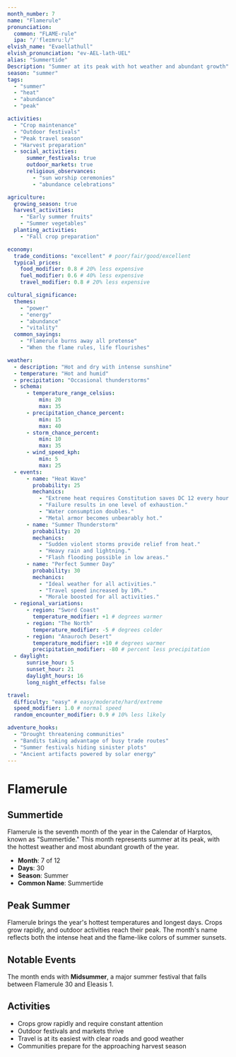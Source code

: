 ```yaml
---
month_number: 7
name: "Flamerule"
pronunciation:
  common: "FLAME-rule"
  ipa: "/ˈfleɪmruːl/"
elvish_name: "Evaellathull"
elvish_pronunciation: "ev-AEL-lath-UEL"
alias: "Summertide"
Description: "Summer at its peak with hot weather and abundant growth"
season: "summer"
tags:
  - "summer"
  - "heat"
  - "abundance"
  - "peak"

activities:
  - "Crop maintenance"
  - "Outdoor festivals"
  - "Peak travel season"
  - "Harvest preparation"
  - social_activities:
      summer_festivals: true
      outdoor_markets: true
      religious_observances:
        - "sun worship ceremonies"
        - "abundance celebrations"

agriculture:
  growing_season: true
  harvest_activities:
    - "Early summer fruits"
    - "Summer vegetables"
  planting_activities:
    - "Fall crop preparation"

economy:
  trade_conditions: "excellent" # poor/fair/good/excellent
  typical_prices:
    food_modifier: 0.8 # 20% less expensive
    fuel_modifier: 0.6 # 40% less expensive
    travel_modifier: 0.8 # 20% less expensive

cultural_significance:
  themes:
    - "power"
    - "energy"
    - "abundance"
    - "vitality"
  common_sayings:
    - "Flamerule burns away all pretense"
    - "When the flame rules, life flourishes"

weather:
  - description: "Hot and dry with intense sunshine"
  - temperature: "Hot and humid"
  - precipitation: "Occasional thunderstorms"
  - schema:
      - temperature_range_celsius:
          min: 20
          max: 35
      - precipitation_chance_percent:
          min: 15
          max: 40
      - storm_chance_percent:
          min: 10
          max: 35
      - wind_speed_kph:
          min: 5
          max: 25
  - events:
      - name: "Heat Wave"
        probability: 25
        mechanics:
          - "Extreme heat requires Constitution saves DC 12 every hour in direct sun."
          - "Failure results in one level of exhaustion."
          - "Water consumption doubles."
          - "Metal armor becomes unbearably hot."
      - name: "Summer Thunderstorm"
        probability: 20
        mechanics:
          - "Sudden violent storms provide relief from heat."
          - "Heavy rain and lightning."
          - "Flash flooding possible in low areas."
      - name: "Perfect Summer Day"
        probability: 30
        mechanics:
          - "Ideal weather for all activities."
          - "Travel speed increased by 10%."
          - "Morale boosted for all activities."
  - regional_variations:
      - region: "Sword Coast"
        temperature_modifier: +1 # degrees warmer
      - region: "The North"
        temperature_modifier: -5 # degrees colder
      - region: "Anauroch Desert"
        temperature_modifier: +10 # degrees warmer
        precipitation_modifier: -80 # percent less precipitation
  - daylight:
      sunrise_hour: 5
      sunset_hour: 21
      daylight_hours: 16
      long_night_effects: false

travel:
  difficulty: "easy" # easy/moderate/hard/extreme
  speed_modifier: 1.0 # normal speed
  random_encounter_modifier: 0.9 # 10% less likely

adventure_hooks:
  - "Drought threatening communities"
  - "Bandits taking advantage of busy trade routes"
  - "Summer festivals hiding sinister plots"
  - "Ancient artifacts powered by solar energy"
---
```


# Flamerule

## Summertide

Flamerule is the seventh month of the year in the Calendar of Harptos, known as "Summertide." This month represents summer at its peak, with the hottest weather and most abundant growth of the year.

- **Month**: 7 of 12
- **Days**: 30
- **Season**: Summer
- **Common Name**: Summertide

## Peak Summer

Flamerule brings the year's hottest temperatures and longest days. Crops grow rapidly, and outdoor activities reach their peak. The month's name reflects both the intense heat and the flame-like colors of summer sunsets.

## Notable Events

The month ends with **Midsummer**, a major summer festival that falls between Flamerule 30 and Eleasis 1.

## Activities

- Crops grow rapidly and require constant attention
- Outdoor festivals and markets thrive
- Travel is at its easiest with clear roads and good weather
- Communities prepare for the approaching harvest season
